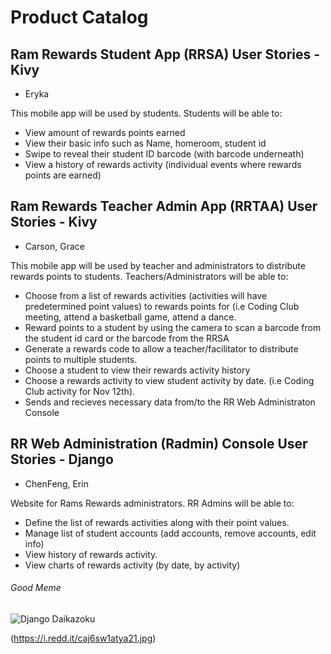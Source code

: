 # Product Catalog

## Ram Rewards Student App (RRSA) User Stories - Kivy
* Eryka

This mobile app will be used by students.  Students will be able to:
* View amount of rewards points earned
* View their basic info such as Name, homeroom, student id
* Swipe to reveal their student ID barcode (with barcode underneath)
* View a history of rewards activity (individual events where rewards points are earned)

## Ram Rewards Teacher Admin App (RRTAA) User Stories - Kivy
* Carson, Grace

This mobile app will be used by teacher and administrators to distribute rewards points to students. Teachers/Administrators will be able to:  
* Choose from a list of rewards activities (activities will have predetermined point values) to rewards points for (i.e Coding Club meeting, attend a basketball game, attend a dance.
* Reward points to a student by using the camera to scan a barcode from the student id card or the barcode from the RRSA
* Generate a rewards code to allow a teacher/facilitator to distribute points to multiple students.
* Choose a student to view their rewards activity history
* Choose a rewards activity to view student activity by date.  (i.e Coding Club activity for Nov 12th).
* Sends and recieves necessary data from/to the RR Web Administraton Console

## RR Web Administration (Radmin) Console User Stories - Django
* ChenFeng, Erin

Website for Rams Rewards administrators.  RR Admins will be able to:
* Define the list of rewards activities along with their point values.
* Manage list of student accounts (add accounts, remove accounts, edit info)
* View history of rewards activity.
* View charts of rewards activity (by date, by activity)
###### Good Meme
![Django Daikazoku](https://media.discordapp.net/attachments/509538412877971468/512448005807276032/nagisa_django.gif)

(https://i.redd.it/caj6sw1atya21.jpg)
